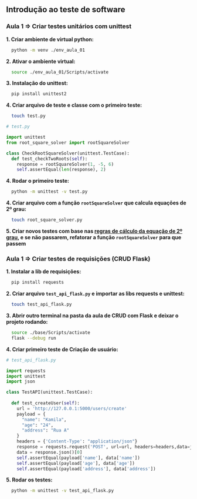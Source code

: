 ## Introdução ao teste de software

### Aula 1 => Criar testes unitários com unittest

**1. Criar ambiente de virtual python:**

````sh
  python -m venv ./env_aula_01
````

**2. Ativar o ambiente virtual:**

````sh
  source ./env_aula_01/Scripts/activate
````

**3. Instalação do unittest:**

````sh
  pip install unittest2
````

**4. Criar arquivo de teste e classe com o primeiro teste:**

````sh
  touch test.py
````

````py
# test.py

import unittest
from root_square_solver import rootSquareSolver

class CheckRootSquareSolver(unittest.TestCase):
  def test_checkTwoRoots(self):
    response = rootSquareSolver(1, -5, 6) 
    self.assertEqual(len(response), 2)
````

**4. Rodar o primeiro teste:**

````sh
  python -m unittest -v test.py
````

**4. Criar arquivo com a função ``rootSquareSolver`` que calcula equações de 2º grau:**

````sh
  touch root_square_solver.py
````

**5. Criar novos testes com base nas [regras de cálculo da equação de 2º grau](https://brasilescola.uol.com.br/matematica/equacao-2-grau), e se não passarem, refatorar a função ``rootSquareSolver`` para que passem**

### Aula 1 => Criar testes de requisições (CRUD Flask)

**1. Instalar a lib de requisições:**

````sh
  pip install requests
````

**2. Criar arquivo ``test_api_flask.py`` e importar as libs requests e unittest:**

````sh
  touch test_api_flask.py
````

**3. Abrir outro terminal na pasta da aula de CRUD com Flask e deixar o projeto rodando:**

````sh
  source ./base/Scripts/activate
  flask --debug run
````

**4. Criar primeiro teste de Criação de usuário:**

````py
# test_api_flask.py

import requests 
import unittest
import json

class TestAPI(unittest.TestCase):
  
  def test_createUser(self):
    url = 'http://127.0.0.1:5000/users/create'
    payload = {
      "name": "Kamila",
      "age": "24",
      "address": "Rua A"
    }
    headers = {'Content-Type': "application/json"}
    response = requests.request('POST', url=url, headers=headers,data=json.dumps(payload))
    data = response.json()[0]
    self.assertEqual(payload['name'], data['name'])
    self.assertEqual(payload['age'], data['age'])
    self.assertEqual(payload['address'], data['address'])
````

**5. Rodar os testes:**

````sh
  python -m unittest -v test_api_flask.py
````